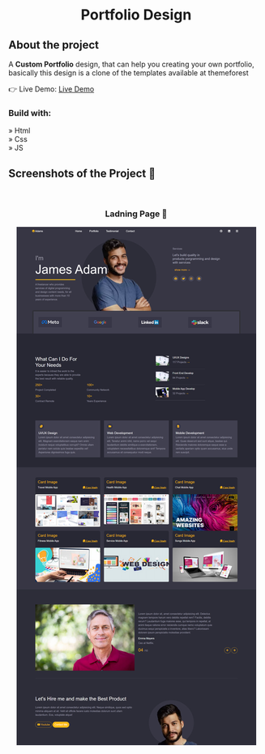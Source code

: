 <h1 align="center">Portfolio Design</h1>

<h2>About the project</h2>

  <p>A <strong>Custom Portfolio</strong> design, that can help you creating your own portfolio, basically this design is a clone of the templates available at themeforest</p>

👉 Live Demo: <a href='[https://juniorawan06.github.io/adams-portfolio/](https://haseebk06.github.io/adams-portfolio/)'>Live Demo</a>

<h3>Build with:</h3>

» Html <br />
» Css <br />
» JS

<h2>Screenshots of the Project 📸</h2>
<br>
<h3 align='center'> Ladning Page 🏡</h3>

<div align='center'>
<img src="img/portfolio.PNG" alt="Design Screenshot">

</div>



